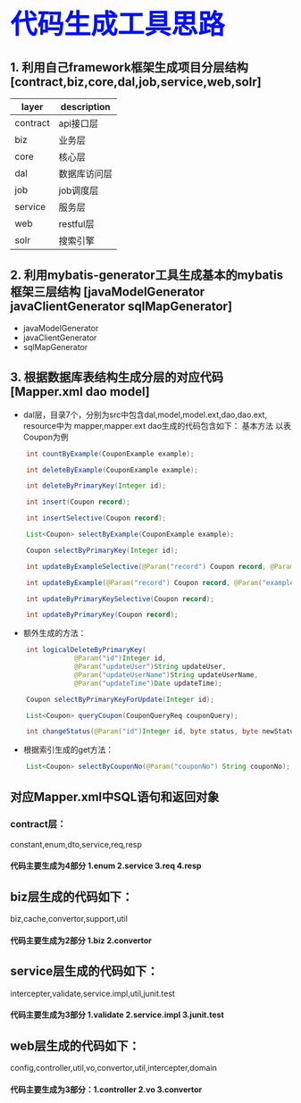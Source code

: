 # <font color="#000fff" size=9 >代码生成工具思路</font>

## 1. **利用自己framework框架生成项目分层结构 [contract,biz,core,dal,job,service,web,solr]**

| layer | description |
| ----- | ----------- |
| contract | api接口层 |
| biz      | 业务层    |
| core     | 核心层    |
| dal      | 数据库访问层 |
| job      | job调度层   |
| service  | 服务层      |
| web      | restful层  |
| solr     | 搜索引擎    |
## 2. **利用mybatis-generator工具生成基本的mybatis框架三层结构 [javaModelGenerator javaClientGenerator sqlMapGenerator]**
 - javaModelGenerator
 - javaClientGenerator
 - sqlMapGenerator
## 3. **根据数据库表结构生成分层的对应代码[Mapper.xml dao model]**

 - dal层，目录7个，分别为src中包含dal,model,model.ext,dao,dao.ext, resource中为 mapper,mapper.ext
dao生成的代码包含如下：
基本方法 以表Coupon为例
```java
    int countByExample(CouponExample example);

    int deleteByExample(CouponExample example);

    int deleteByPrimaryKey(Integer id);

    int insert(Coupon record);

    int insertSelective(Coupon record);

    List<Coupon> selectByExample(CouponExample example);

    Coupon selectByPrimaryKey(Integer id);

    int updateByExampleSelective(@Param("record") Coupon record, @Param("example") CouponExample example);

    int updateByExample(@Param("record") Coupon record, @Param("example") CouponExample example);

    int updateByPrimaryKeySelective(Coupon record);

    int updateByPrimaryKey(Coupon record);
```
 - 额外生成的方法：
```java
	int logicalDeleteByPrimaryKey(
        		@Param("id")Integer id,
        		@Param("updateUser")String updateUser,
				@Param("updateUserName")String updateUserName,
				@Param("updateTime")Date updateTime);

    Coupon selectByPrimaryKeyForUpdate(Integer id);

    List<Coupon> queryCoupon(CouponQueryReq couponQuery);

	int changeStatus(@Param("id")Integer id, byte status, byte newStatus);
```
 - 根据索引生成的get方法：
```java
	List<Coupon> selectByCouponNo(@Param("couponNo") String couponNo);
```
## 对应Mapper.xml中SQL语句和返回对象

### contract层：
constant,enum,dto,service,req,resp
#### 代码主要生成为4部分 1.enum  2.service 3.req 4.resp


## biz层生成的代码如下：
biz,cache,convertor,support,util
#### 代码主要生成为2部分 1.biz  2.convertor

## service层生成的代码如下：
intercepter,validate,service.impl,util,junit.test
#### 代码主要生成为3部分 1.validate  2.service.impl 3.junit.test

## web层生成的代码如下：
config,controller,util,vo,convertor,util,intercepter,domain
#### 代码主要生成为3部分：1.controller  2.vo 3.convertor

